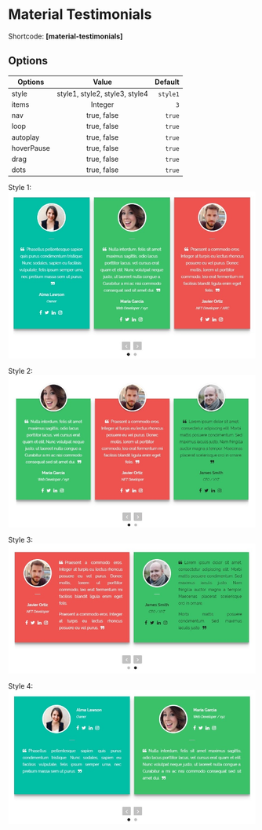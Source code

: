# Material Testimonials

Shortcode: **[material-testimonials]**

## Options

| Options        | Value           | Default  |
| ------------- |:-------------:| -----:|
| style      | style1, style2, style3, style4 | `style1` |
| items     | Integer      |   `3` |
| nav |true, false      |   `true` |
|loop|true, false      |   `true` |
|autoplay|true, false      |   `true` |
|hoverPause|true, false      |   `true` |
|drag|true, false      |   `true` |
|dots|true, false      |   `true` |


Style 1: 
![alt text](https://raw.githubusercontent.com/ImDR/material-testimonials/master/img/style1.jpg "Material Testimonials Style 1")

Style 2: 
![alt text](https://raw.githubusercontent.com/ImDR/material-testimonials/master/img/style2.jpg "Material Testimonials Style 2")

Style 3: 
![alt text](https://raw.githubusercontent.com/ImDR/material-testimonials/master/img/style3.jpg "Material Testimonials Style 3")

Style 4: 
![alt text](https://raw.githubusercontent.com/ImDR/material-testimonials/master/img/style4.jpg "Material Testimonials Style 4")

